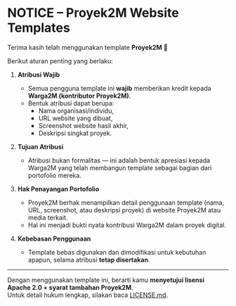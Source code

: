 # NOTICE – Proyek2M Website Templates

Terima kasih telah menggunakan template **Proyek2M** 🙌

Berikut aturan penting yang berlaku:

1. **Atribusi Wajib**
    - Semua pengguna template ini **wajib** memberikan kredit kepada **Warga2M (kontributor Proyek2M)**.
    - Bentuk atribusi dapat berupa:
        - Nama organisasi/individu,
        - URL website yang dibuat,
        - Screenshot website hasil akhir,
        - Deskripsi singkat proyek.

2. **Tujuan Atribusi**
    - Atribusi bukan formalitas — ini adalah bentuk apresiasi kepada Warga2M yang telah membangun template sebagai bagian dari portofolio mereka.

3. **Hak Penayangan Portofolio**
    - Proyek2M berhak menampilkan detail penggunaan template (nama, URL, screenshot, atau deskripsi proyek) di website Proyek2M atau media terkait.
    - Hal ini menjadi bukti nyata kontribusi Warga2M dalam proyek digital.

4. **Kebebasan Penggunaan**
    - Template bebas digunakan dan dimodifikasi untuk kebutuhan apapun, selama atribusi **tetap disertakan**.

---

Dengan menggunakan template ini, berarti kamu **menyetujui lisensi Apache 2.0 + syarat tambahan Proyek2M**.  
Untuk detail hukum lengkap, silakan baca [LICENSE.md](./LICENSE.md).
